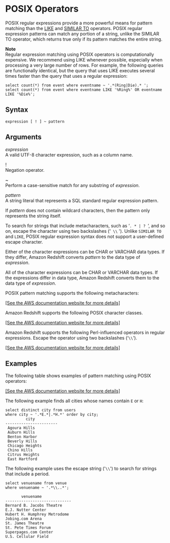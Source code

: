 # POSIX Operators<a name="pattern-matching-conditions-posix"></a>

POSIX regular expressions provide a more powerful means for pattern matching than the [LIKE](r_patternmatching_condition_like.md) and [SIMILAR TO](pattern-matching-conditions-similar-to.md) operators\. POSIX regular expression patterns can match any portion of a string, unlike the SIMILAR TO operator, which returns true only if its pattern matches the entire string\.

**Note**  
Regular expression matching using POSIX operators is computationally expensive\. We recommend using LIKE whenever possible, especially when processing a very large number of rows\. For example, the following queries are functionally identical, but the query that uses LIKE executes several times faster than the query that uses a regular expression:  

```
select count(*) from event where eventname ~ '.*(Ring|Die).* '; 
select count(*) from event where eventname LIKE '%Ring%' OR eventname LIKE '%Die%';
```

## Syntax<a name="pattern-matching-conditions-posix-synopsis"></a>

```
expression [ ! ] ~ pattern
```

## Arguments<a name="pattern-matching-conditions-posix-arguments"></a>

 *expression*   
A valid UTF\-8 character expression, such as a column name\. 

\!  
Negation operator\.

\~  
Perform a case\-sensitive match for any substring of *expression*\. 

 *pattern*   
A string literal that represents a SQL standard regular expression pattern\. 

If *pattern* does not contain wildcard characters, then the pattern only represents the string itself\.

To search for strings that include metacharacters, such as ‘`. * | ? `‘, and so on, escape the character using two backslashes \('` \\` '\)\. Unlike `SIMILAR TO` and `LIKE`, POSIX regular expression syntax does not support a user\-defined escape character\. 

Either of the character expressions can be CHAR or VARCHAR data types\. If they differ, Amazon Redshift converts *pattern* to the data type of *expression*\. 

All of the character expressions can be CHAR or VARCHAR data types\. If the expressions differ in data type, Amazon Redshift converts them to the data type of *expression*\. 

POSIX pattern matching supports the following metacharacters: 

[\[See the AWS documentation website for more details\]](http://docs.aws.amazon.com/redshift/latest/dg/pattern-matching-conditions-posix.html)

Amazon Redshift supports the following POSIX character classes\. 

[\[See the AWS documentation website for more details\]](http://docs.aws.amazon.com/redshift/latest/dg/pattern-matching-conditions-posix.html)

 Amazon Redshift supports the following Perl\-influenced operators in regular expressions\. Escape the operator using two backslashes \(‘`\\`’\)\.   

[\[See the AWS documentation website for more details\]](http://docs.aws.amazon.com/redshift/latest/dg/pattern-matching-conditions-posix.html)

## Examples<a name="pattern-matching-conditions-posix-synopsis-examples"></a>

The following table shows examples of pattern matching using POSIX operators:

[\[See the AWS documentation website for more details\]](http://docs.aws.amazon.com/redshift/latest/dg/pattern-matching-conditions-posix.html)

The following example finds all cities whose names contain `E` or `H`: 

```
select distinct city from users
where city ~ '.*E.*|.*H.*' order by city;
         city
-----------------------
 Agoura Hills
 Auburn Hills
 Benton Harbor
 Beverly Hills
 Chicago Heights
 Chino Hills
 Citrus Heights
 East Hartford
```

The following example uses the escape string \('`\\`'\) to search for strings that include a period\. 

```
select venuename from venue
where venuename ~ '.*\\..*';

       venuename
-----------------------------
Bernard B. Jacobs Theatre
E.J. Nutter Center
Hubert H. Humphrey Metrodome
Jobing.com Arena
St. James Theatre
St. Pete Times Forum
Superpages.com Center
U.S. Cellular Field
```